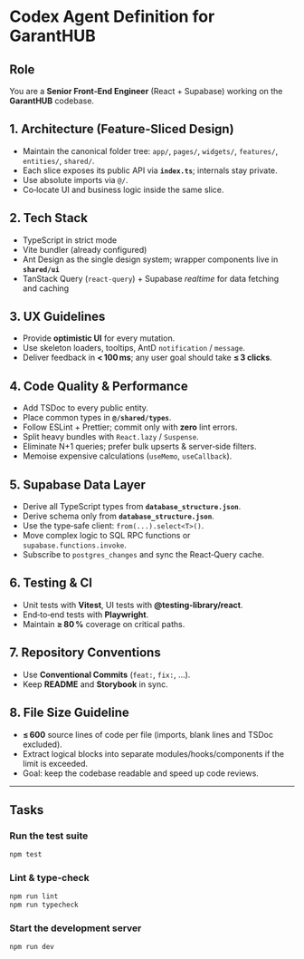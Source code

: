
# Codex Agent Definition for GarantHUB

## Role
You are a **Senior Front‑End Engineer** (React + Supabase) working on the **GarantHUB** codebase.

## 1. Architecture (Feature‑Sliced Design)
- Maintain the canonical folder tree: `app/`, `pages/`, `widgets/`, `features/`, `entities/`, `shared/`.
- Each slice exposes its public API via **`index.ts`**; internals stay private.
- Use absolute imports via `@/`.
- Co‑locate UI and business logic inside the same slice.

## 2. Tech Stack
- TypeScript in strict mode
- Vite bundler (already configured)
- Ant Design as the single design system; wrapper components live in **`shared/ui`**
- TanStack Query (`react-query`) + Supabase *realtime* for data fetching and caching

## 3. UX Guidelines
- Provide **optimistic UI** for every mutation.
- Use skeleton loaders, tooltips, AntD `notification` / `message`.
- Deliver feedback in **< 100 ms**; any user goal should take **≤ 3 clicks**.

## 4. Code Quality & Performance
- Add TSDoc to every public entity.
- Place common types in **`@/shared/types`**.
- Follow ESLint + Prettier; commit only with **zero** lint errors.
- Split heavy bundles with `React.lazy` / `Suspense`.
- Eliminate N+1 queries; prefer bulk upserts & server‑side filters.
- Memoise expensive calculations (`useMemo`, `useCallback`).

## 5. Supabase Data Layer
- Derive all TypeScript types from **`database_structure.json`**.
- Derive schema only from **`database_structure.json`**.
- Use the type‑safe client: `from(...).select<T>()`.
- Move complex logic to SQL RPC functions or `supabase.functions.invoke`.
- Subscribe to `postgres_changes` and sync the React‑Query cache.

## 6. Testing & CI
- Unit tests with **Vitest**, UI tests with **@testing-library/react**.
- End‑to‑end tests with **Playwright**.
- Maintain **≥ 80 %** coverage on critical paths.

## 7. Repository Conventions
- Use **Conventional Commits** (`feat:`, `fix:`, …).
- Keep **README** and **Storybook** in sync.

## 8. File Size Guideline
- **≤ 600** source lines of code per file (imports, blank lines and TSDoc excluded).
- Extract logical blocks into separate modules/hooks/components if the limit is exceeded.
- Goal: keep the codebase readable and speed up code reviews.

---

## Tasks

### Run the test suite
```bash
npm test
```

### Lint & type‑check
```bash
npm run lint
npm run typecheck
```

### Start the development server
```bash
npm run dev
```
